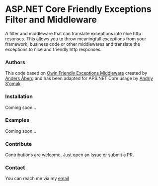 # ASP.NET Core Friendly Exceptions Filter and Middleware

A filter and middleware that can translate exceptions into nice http resonses. This allows you to throw meaningfull exceptions from your framework, business code or other middlewares and translate the exceptions to nice and friendly http responses.

### Authors
This code based on [Owin Friendly Exceptions Middleware](https://github.com/abergs/OwinFriendlyExceptions) created by [Anders Åberg](https://github.com/abergs) and has been adapted for APS.NET Core usage by [Andriy S'omak](https://github.com/semack).

### Installation
Coming soon...

### Examples
Coming soon...

### Contribute
Contributions are welcome. Just open an Issue or submit a PR. 

### Contact
You can reach me via my [email](mailto://semack@gmail.com)

